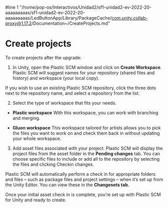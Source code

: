 #line 1 "/home/pop-os/Interactivos/Unidad2/sf1-unidad2-ev-2022-20-aaaaaaaaas/sf1-unidad2-ev-2022-20-aaaaaaaaas/LedButtonApp/Library/PackageCache/com.unity.collab-proxy@1.17.2/Documentation~/CreateProjects.md"
# Create projects

To create projects after the upgrade:

1. In Unity, open the Plastic SCM window and click on **Create Workspace**.
Plastic SCM will suggest names for your repository (shared files and history) and workspace (your local copy).

If you wish to use an existing Plastic SCM repository, click the three dots next to the repository name, and select a repository from the list.

2. Select the type of workspace that fits your needs.

* **Plastic workspace**
With this workspace, you can work with branching and merging.

* **Gluon workspace**
This workspace tailored for artists allows you to pick the files you want to work on and check them back in without updating your whole workspace.

3. Add asset files associated with your project.
Plastic SCM will display the project files from the asset folder in the **Pending changes** tab. You can choose specific files to include or add all to the repository by selecting the files and clicking Checkin changes.

Plastic SCM will automatically perform a check in for appropriate folders and files – such as package files and project settings – when it’s set up from the Unity Editor. You can view these in the **Changesets tab.**

Once your initial asset check in is complete, you’re set up with Plastic SCM for Unity and ready to create.
